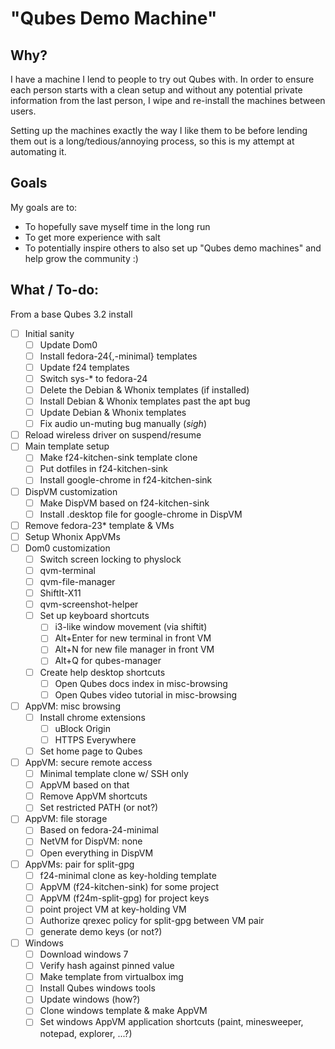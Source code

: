 # "Qubes Demo Machine"

## Why?

I have a machine I lend to people to try out Qubes with. In order to ensure each person starts with a clean setup and without any potential private information from the last person, I wipe and re-install the machines between users.

Setting up the machines exactly the way I like them to be before lending them out is a long/tedious/annoying process, so this is my attempt at automating it.

## Goals

My goals are to:
- To hopefully save myself time in the long run
- To get more experience with salt
- To potentially inspire others to also set up "Qubes demo machines" and help grow the community :)

## What / To-do:

From a base Qubes 3.2 install

- [ ] Initial sanity
  - [ ] Update Dom0
  - [ ] Install fedora-24{,-minimal} templates
  - [ ] Update f24 templates
  - [ ] Switch sys-\* to fedora-24
  - [ ] Delete the Debian & Whonix templates (if installed)
  - [ ] Install Debian & Whonix templates past the apt bug
  - [ ] Update Debian & Whonix templates
  - [ ] Fix audio un-muting bug manually (*sigh*)
- [ ] Reload wireless driver on suspend/resume
- [ ] Main template setup
  - [ ] Make f24-kitchen-sink template clone
  - [ ] Put dotfiles in f24-kitchen-sink
  - [ ] Install google-chrome in f24-kitchen-sink
- [ ] DispVM customization
  - [ ] Make DispVM based on f24-kitchen-sink
  - [ ] Install .desktop file for google-chrome in DispVM
- [ ] Remove fedora-23\* template & VMs
- [ ] Setup Whonix AppVMs
- [ ] Dom0 customization
  - [ ] Switch screen locking to physlock
  - [ ] qvm-terminal
  - [ ] qvm-file-manager
  - [ ] ShiftIt-X11
  - [ ] qvm-screenshot-helper
  - [ ] Set up keyboard shortcuts
    - [ ] i3-like window movement (via shiftit)
    - [ ] Alt+Enter for new terminal in front VM
    - [ ] Alt+N for new file manager in front VM
    - [ ] Alt+Q for qubes-manager
  - [ ] Create help desktop shortcuts
    - [ ] Open Qubes docs index in misc-browsing
    - [ ] Open Qubes video tutorial in misc-browsing
- [ ] AppVM: misc browsing
  - [ ] Install chrome extensions
    - [ ] uBlock Origin
    - [ ] HTTPS Everywhere
  - [ ] Set home page to Qubes
- [ ] AppVM: secure remote access
  - [ ] Minimal template clone w/ SSH only
  - [ ] AppVM based on that
  - [ ] Remove AppVM shortcuts
  - [ ] Set restricted PATH (or not?)
- [ ] AppVM: file storage
  - [ ] Based on fedora-24-minimal
  - [ ] NetVM for DispVM: none
  - [ ] Open everything in DispVM
- [ ] AppVMs: pair for split-gpg
  - [ ] f24-minimal clone as key-holding template
  - [ ] AppVM (f24-kitchen-sink) for some project
  - [ ] AppVM (f24m-split-gpg) for project keys
  - [ ] point project VM at key-holding VM
  - [ ] Authorize qrexec policy for split-gpg between VM pair
  - [ ] generate demo keys (or not?)
- [ ] Windows
  - [ ] Download windows 7
  - [ ] Verify hash against pinned value
  - [ ] Make template from virtualbox img
  - [ ] Install Qubes windows tools
  - [ ] Update windows (how?)
  - [ ] Clone windows template & make AppVM
  - [ ] Set windows AppVM application shortcuts (paint, minesweeper, notepad, explorer, ...?)

